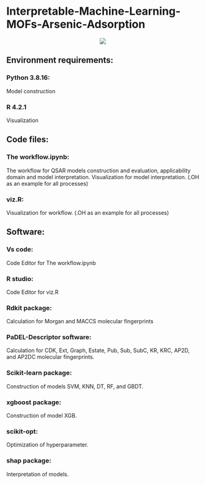 # Interpretable-Machine-Learning-MOFs-Arsenic-Adsorption

<div align="center">
  <img src="https://github.com/lzhzzzzwill/Interpretable-Machine-Learning-MOFs-for-Arsenic-Adsorption/blob/main/metadata/CIF%20of%20MOFs/toci.png">
</div>

## Environment requirements:
### Python 3.8.16:
Model construction
### R 4.2.1
Visualization

## Code files:
### The workflow.ipynb:
The workflow for QSAR models construction and evaluation, applicability domain and model interpretation. Visualization for model interpretation. (.OH as an example for all processes)
### viz.R:
Visualization for workflow. (.OH as an example for all processes)

## Software:
### Vs code: 
Code Editor for The workflow.ipynb
### R studio:
Code Editor for viz.R
### Rdkit package:
Calculation for Morgan and MACCS molecular fingerprints
### PaDEL-Descriptor software:
Calculation for CDK, Ext, Graph, Estate, Pub, Sub, SubC, KR, KRC, AP2D, and AP2DC  molecular fingerprints.
### Scikit-learn package:
Construction of models SVM, KNN, DT, RF, and GBDT. 
### xgboost package:
Construction of model XGB.
### scikit-opt:
Optimization of hyperparameter.
### shap package:
Interpretation of models.

